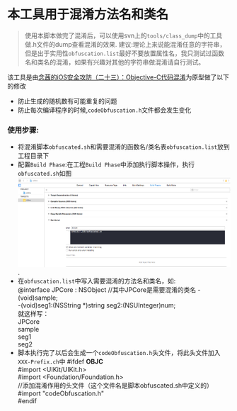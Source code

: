 # 本工具用于混淆方法名和类名   
> 使用本脚本做完了混淆后，可以使用svn上的`tools/class_dump`中的工具做.h文件的dump查看混淆的效果.
>建议:理论上来说能混淆任意的字符串，但是出于实用性`obfuscation.list`最好不要放置属性名，我只测试过函数名和类名的混淆，如果有兴趣对其他的字符串做混淆请自行测试。

该工具是由[念茜的iOS安全攻防（二十三）：Objective-C代码混淆](http://blog.csdn.net/yiyaaixuexi/article/details/29201699)为原型做了以下的修改
- 防止生成的随机数有可能重复的问题
- 防止每次编译程序的时候,`codeObfuscation.h`文件都会发生变化

### 使用步骤:
- 将混淆脚本`obfuscated.sh`和需要混淆的函数名/类名表`obfuscation.list`放到工程目录下
- 配置`Build Phase`:在工程`Build Phase`中添加执行脚本操作，执行`obfuscated.sh`如图![BuildPhase](BuildPhase.png "BuildPhase.png").
- 在`obfuscation.list`中写入需要混淆的方法名和类名，如:   
        @interface JPCore : NSObject    //其中JPCore是需要混淆的类名
        -(void)sample;  
        -(void)seg1:(NSString *)string seg2:(NSUInteger)num;    
        就这样写：   
        JPCore  
        sample  
        seg1    
        seg2
- 脚本执行完了以后会生成一个`codeObfuscation.h`头文件，将此头文件加入`XXX-Prefix.ch`中
        #ifdef __OBJC__  
            #import <UIKit/UIKit.h>  
            #import <Foundation/Foundation.h>  
            //添加混淆作用的头文件（这个文件名是脚本obfuscated.sh中定义的）  
            #import "codeObfuscation.h"  
        #endif  
